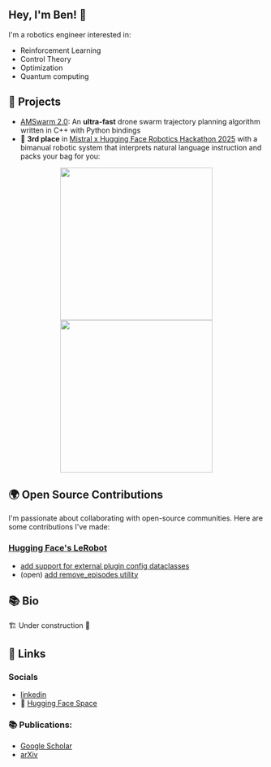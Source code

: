 ## Hey, I'm Ben! 👋

I'm a robotics engineer interested in:
* Reinforcement Learning
* Control Theory
* Optimization
* Quantum computing


## 🚀 Projects

* [AMSwarm 2.0](https://github.com/bsprenger/AMSwarm): An **ultra-fast** drone swarm trajectory planning algorithm written in C++ with Python bindings
* 🥉 **3rd place** in [Mistral x Hugging Face Robotics Hackathon 2025](https://lu.ma/roboticshack?tk=iMtb5e) with a bimanual robotic system that interprets natural language instruction and packs your bag for you:
<p align="center">
  <img src="https://github.com/user-attachments/assets/5fe6877a-deb3-4100-a19d-fd3faaa7b9b0" width="300">
  <img src="https://github.com/user-attachments/assets/8dcdf01f-9ab5-4c68-ba47-e785d9813650" width="300">
</p>

## 🌍 Open Source Contributions

I'm passionate about collaborating with open-source communities. Here are some contributions I've made:

### [Hugging Face's LeRobot](https://github.com/huggingface/lerobot)
* [add support for external plugin config dataclasses](https://github.com/huggingface/lerobot/pull/807)
* (open) [add remove_episodes utility](https://github.com/huggingface/lerobot/pull/831)

## 📚 Bio

🏗️ Under construction 🚧

<!-- * 🚀 Projects & PRs:
    * Projects
    * PRs
* 🏎️ Industry Experience: Quantum computing sofware, Formula 1, battery engineering, and more. -->


## 🔗 Links

### Socials
* [linkedin](linkedin.com/in/bensprenger)
* 🤗 [Hugging Face Space](https://huggingface.co/bensprenger)

### 📚 Publications:
* [Google Scholar](https://scholar.google.com/citations?user=NXP4kkUAAAAJ&hl=en)
* [arXiv](https://arxiv.org/search/eess?searchtype=author&query=Sprenger,+B)

<!--
**bsprenger/bsprenger** is a ✨ _special_ ✨ repository because its `README.md` (this file) appears on your GitHub profile.

Here are some ideas to get you started:

- 🔭 I’m currently working on ...
- 🌱 I’m currently learning ...
- 👯 I’m looking to collaborate on ...
- 🤔 I’m looking for help with ...
- 💬 Ask me about ...
- 📫 How to reach me: ...
- 😄 Pronouns: ...
- ⚡ Fun fact: ...
-->
